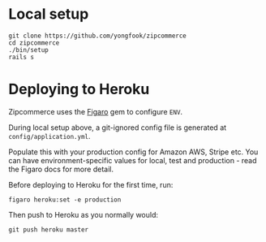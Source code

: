 # Local setup

```
git clone https://github.com/yongfook/zipcommerce
cd zipcommerce
./bin/setup
rails s
```

# Deploying to Heroku

Zipcommerce uses the [Figaro](https://github.com/laserlemon/figaro) gem to configure `ENV`.

During local setup above, a git-ignored config file is generated at `config/application.yml`.

Populate this with your production config for Amazon AWS, Stripe etc. You can have environment-specific values for local, test and production - read the Figaro docs for more detail.

Before deploying to Heroku for the first time, run:

```
figaro heroku:set -e production
```

Then push to Heroku as you normally would:

```
git push heroku master
```